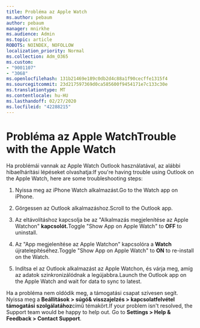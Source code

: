 ```yaml
---
title: Probléma az Apple Watch
ms.author: pebaum
author: pebaum
manager: mnirkhe
ms.audience: Admin
ms.topic: article
ROBOTS: NOINDEX, NOFOLLOW
localization_priority: Normal
ms.collection: Adm_O365
ms.custom:
- "9001107"
- "3068"
ms.openlocfilehash: 131b21469e189c0db2d4c88a1f90cecffe1315f4
ms.sourcegitcommit: 23d217597369d0ca585600f9454171e7c133c30e
ms.translationtype: MT
ms.contentlocale: hu-HU
ms.lasthandoff: 02/27/2020
ms.locfileid: "42288215"
---
```

# <a name="trouble-with-the-apple-watch"></a><span data-ttu-id="2ab97-102">Probléma az Apple Watch</span><span class="sxs-lookup"><span data-stu-id="2ab97-102">Trouble with the Apple Watch</span></span>

<span data-ttu-id="2ab97-103">Ha problémái vannak az Apple Watch Outlook használatával, az alábbi hibaelhárítási lépéseket olvashatja:</span><span class="sxs-lookup"><span data-stu-id="2ab97-103">If you're having trouble using Outlook on the Apple Watch, here are some troubleshooting steps:</span></span> 

1. <span data-ttu-id="2ab97-104">Nyissa meg az iPhone Watch alkalmazást.</span><span class="sxs-lookup"><span data-stu-id="2ab97-104">Go to the Watch app on iPhone.</span></span>

2. <span data-ttu-id="2ab97-105">Görgessen az Outlook alkalmazáshoz.</span><span class="sxs-lookup"><span data-stu-id="2ab97-105">Scroll to the Outlook app.</span></span>

3. <span data-ttu-id="2ab97-106">Az eltávolításhoz kapcsolja be az "Alkalmazás megjelenítése az Apple Watchon" **kapcsolót.**</span><span class="sxs-lookup"><span data-stu-id="2ab97-106">Toggle "Show App on Apple Watch" to **OFF** to uninstall.</span></span>

4. <span data-ttu-id="2ab97-107">Az "App megjelenítése az Apple Watchon" kapcsolóra a **Watch** újratelepítéséhez.</span><span class="sxs-lookup"><span data-stu-id="2ab97-107">Toggle "Show App on Apple Watch" to **ON** to re-install on the Watch.</span></span>

5. <span data-ttu-id="2ab97-108">Indítsa el az Outlook alkalmazást az Apple Watchon, és várja meg, amíg az adatok szinkronizálódnak a legújabbra.</span><span class="sxs-lookup"><span data-stu-id="2ab97-108">Launch the Outlook app on the Apple Watch and wait for data to sync to latest.</span></span> 

<span data-ttu-id="2ab97-109">Ha a probléma nem oldódik meg, a támogatási csapat szívesen segít. Nyissa meg a **Beállítások > súgó& visszajelzés > kapcsolatfelvétel támogatási szolgálatához**című témakört.</span><span class="sxs-lookup"><span data-stu-id="2ab97-109">If your problem isn't resolved, the Support team would be happy to help out. Go to **Settings > Help & Feedback > Contact Support**.</span></span> 